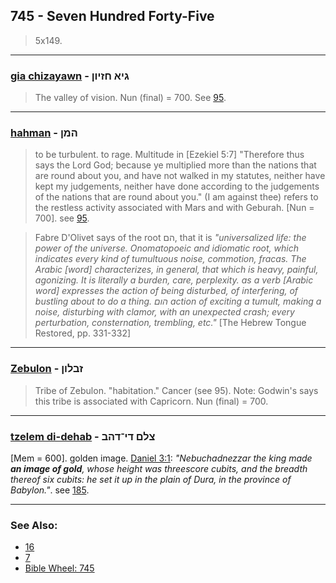 ## 745 - Seven Hundred Forty-Five
> 5x149.

---

### [gia chizayawn](/keys/GIA.ChZIVNf) - גיא חזיון
> The valley of vision. Nun (final) = 700. See [95](95).

---

### [hahman](/keys/HMNf) - המן
> to be turbulent. to rage. Multitude in [Ezekiel 5:7] "Therefore thus says the Lord God; because ye multiplied more than the nations that are round about you, and have not walked in my statutes, neither have kept my judgements, neither have done according to the judgements of the nations that are round about you." (I am against thee) refers to the restless activity associated with Mars and with Geburah. [Nun = 700]. see [95](95).

> Fabre D'Olivet says of the root הם, that it is *"universalized life: the power of the universe. Onomatopoeic and idiomatic root, which indicates every kind of tumultuous noise, commotion, fracas. The Arabic [word] characterizes, in general, that which is heavy, painful, agonizing. It is literally a burden, care, perplexity. as a verb [Arabic word] expresses the action of being disturbed, of interfering, of bustling about to do a thing. הום action of exciting a tumult, making a noise, disturbing with clamor, with an unexpected crash; every perturbation, consternation, trembling, etc."* [The Hebrew Tongue Restored, pp. 331-332]

---

### [Zebulon](/keys/ZBLVNf) - זבלון
> Tribe of Zebulon. "habitation." Cancer (see 95). Note: Godwin's says this tribe is associated with Capricorn. Nun (final) = 700.

---

### [tzelem di-dehab](/keys/TzLMf.DI-DHB) - צלם די־דהב
[Mem = 600]. golden image. [Daniel 3:1](https://biblehub.com/daniel/3-1.htm): *"Nebuchadnezzar the king made **an image of gold**, whose height was threescore cubits, and the breadth thereof six cubits: he set it up in the plain of Dura, in the province of Babylon."*. see [185](185).

---

### See Also:

- [16](16)
- [7](7)
- [Bible Wheel: 745](https://www.biblewheel.com//GR/GR_Database.php?SearchBy_Gematria=745)
